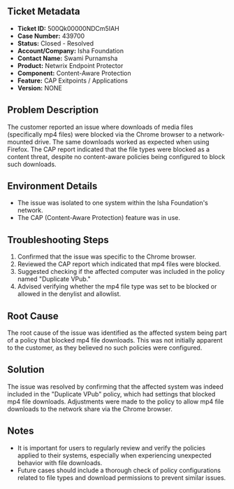 ## Ticket Metadata
- **Ticket ID:** 500Qk00000NDCm5IAH
- **Case Number:** 439700
- **Status:** Closed - Resolved
- **Account/Company:** Isha Foundation
- **Contact Name:** Swami Purnamsha
- **Product:** Netwrix Endpoint Protector
- **Component:** Content-Aware Protection
- **Feature:** CAP Exitpoints / Applications
- **Version:** NONE

## Problem Description
The customer reported an issue where downloads of media files (specifically mp4 files) were blocked via the Chrome browser to a network-mounted drive. The same downloads worked as expected when using Firefox. The CAP report indicated that the file types were blocked as a content threat, despite no content-aware policies being configured to block such downloads.

## Environment Details
- The issue was isolated to one system within the Isha Foundation's network.
- The CAP (Content-Aware Protection) feature was in use.

## Troubleshooting Steps
1. Confirmed that the issue was specific to the Chrome browser.
2. Reviewed the CAP report which indicated that mp4 files were blocked.
3. Suggested checking if the affected computer was included in the policy named "Duplicate VPub."
4. Advised verifying whether the mp4 file type was set to be blocked or allowed in the denylist and allowlist.

## Root Cause
The root cause of the issue was identified as the affected system being part of a policy that blocked mp4 file downloads. This was not initially apparent to the customer, as they believed no such policies were configured.

## Solution
The issue was resolved by confirming that the affected system was indeed included in the "Duplicate VPub" policy, which had settings that blocked mp4 file downloads. Adjustments were made to the policy to allow mp4 file downloads to the network share via the Chrome browser.

## Notes
- It is important for users to regularly review and verify the policies applied to their systems, especially when experiencing unexpected behavior with file downloads.
- Future cases should include a thorough check of policy configurations related to file types and download permissions to prevent similar issues.
